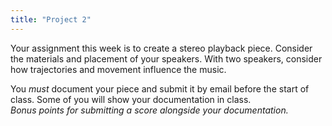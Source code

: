 ```yaml
---
title: "Project 2"
---
```


Your assignment this week is to create a stereo playback piece. Consider the materials and placement of your speakers. With two speakers, consider how trajectories and movement influence the music.  

You _must_ document your piece and submit it by email before the start of class. Some of you will show your documentation in class.  
_Bonus points for submitting a score alongside your documentation._  
